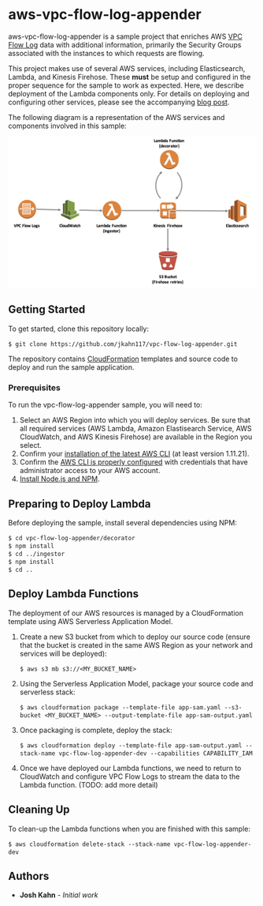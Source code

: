 # aws-vpc-flow-log-appender

aws-vpc-flow-log-appender is a sample project that enriches AWS [VPC Flow Log](http://docs.aws.amazon.com/AmazonVPC/latest/UserGuide/flow-logs.html) data with additional information, primarily the Security Groups associated with the instances to which requests are flowing.

This project makes use of several AWS services, including Elasticsearch, Lambda, and Kinesis Firehose.  These **must** be setup and configured in the proper sequence for the sample to work as expected.  Here, we describe deployment of the Lambda components only.  For details on deploying and configuring other services, please see the accompanying [blog post](https://aws.amazon.com/blogs/security/how-to-optimize-and-visualize-your-security-groups/).

The following diagram is a representation of the AWS services and components involved in this sample:

![VPC Flow Log Appender Services](vpc-flow-log-appender.png)


## Getting Started

To get started, clone this repository locally:

```
$ git clone https://github.com/jkahn117/vpc-flow-log-appender.git
```

The repository contains [CloudFormation](https://aws.amazon.com/cloudformation/) templates and source code to deploy and run the sample application.

### Prerequisites

To run the vpc-flow-log-appender sample, you will need to:

1. Select an AWS Region into which you will deploy services. Be sure that all required services (AWS Lambda, Amazon Elastisearch Service, AWS CloudWatch, and AWS Kinesis Firehose) are available in the Region you select.
2. Confirm your [installation of the latest AWS CLI](http://docs.aws.amazon.com/cli/latest/userguide/installing.html) (at least version 1.11.21).
3. Confirm the [AWS CLI is properly configured](http://docs.aws.amazon.com/cli/latest/userguide/cli-chap-getting-started.html#cli-quick-configuration) with credentials that have administrator access to your AWS account.
4. [Install Node.js and NPM](https://docs.npmjs.com/getting-started/installing-node).

## Preparing to Deploy Lambda

Before deploying the sample, install several dependencies using NPM:

```
$ cd vpc-flow-log-appender/decorator
$ npm install
$ cd ../ingestor
$ npm install
$ cd ..
```

## Deploy Lambda Functions

The deployment of our AWS resources is managed by a CloudFormation template using AWS Serverless Application Model.

1. Create a new S3 bucket from which to deploy our source code (ensure that the bucket is created in the same AWS Region as your network and services will be deployed):

    ```
    $ aws s3 mb s3://<MY_BUCKET_NAME>
    ```

2. Using the Serverless Application Model, package your source code and serverless stack:

    ```
    $ aws cloudformation package --template-file app-sam.yaml --s3-bucket <MY_BUCKET_NAME> --output-template-file app-sam-output.yaml
    ```

3. Once packaging is complete, deploy the stack:

    ```
    $ aws cloudformation deploy --template-file app-sam-output.yaml --stack-name vpc-flow-log-appender-dev --capabilities CAPABILITY_IAM
    ```

 4. Once we have deployed our Lambda functions, we need to return to CloudWatch and configure VPC Flow Logs to stream the data to the Lambda function. (TODO: add more detail)
    
## Cleaning Up

To clean-up the Lambda functions when you are finished with this sample:

```
$ aws cloudformation delete-stack --stack-name vpc-flow-log-appender-dev
```

## Authors

* **Josh Kahn** - *Initial work*
